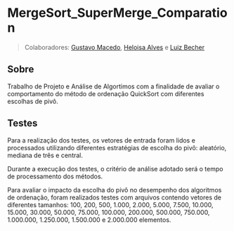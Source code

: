 # MergeSort_SuperMerge_Comparation
>Colaboradores: [Gustavo Macedo](https://github.com/MacedoCZY), [Heloisa Alves](https://github.com/Helogizzy) e [Luiz Becher](https://github.com/lbecher) 

## Sobre
Trabalho de Projeto e Análise de Algortimos com a finalidade de avaliar o comportamento do método de ordenação QuickSort com diferentes escolhas de pivô. 

## Testes
Para a realização dos testes, os vetores de entrada foram lidos e processados utilizando diferentes estratégias de escolha do pivô: aleatório, mediana de três e central.

Durante a execução dos testes, o critério de análise adotado será o tempo de processamento dos métodos.

Para avaliar o impacto da escolha do pivô no desempenho dos algoritmos de ordenação, foram realizados testes com arquivos contendo vetores de diferentes tamanhos: 100, 200, 500, 1.000, 2.000, 5.000, 7.500, 10.000, 15.000, 30.000, 50.000, 75.000, 100.000, 200.000, 500.000, 750.000, 1.000.000, 1.250.000, 1.500.000 e 2.000.000 elementos.
